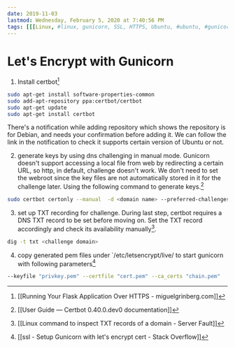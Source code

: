 ```yaml
---
date: 2019-11-03
lastmod: Wednesday, February 5, 2020 at 7:40:56 PM
tags: [[[Linux, #linux, gunicorn, SSL, HTTPS, Ubuntu, #ubuntu, #gunicorn, #ssl, #https]]]
---
```

# Let's Encrypt with Gunicorn

1. Install certbot[^8EA00D09337F]

```bash
sudo apt-get install software-properties-common
sudo add-apt-repository ppa:certbot/certbot
sudo apt-get update
sudo apt-get install certbot
```

There's a notification while adding repository which shows the repository is for Debian, and needs your confirmation before adding it. We can follow the link in the notification to check it supports certain version of Ubuntu or not.

2. generate keys by using dns challenging in manual mode. Gunicorn doesn't support accessing a local file from web by redirecting a certain URL, so http, in default, challenge doesn't work. We don't need to set the webroot since the key files are not automatically stored in it for the challenge later. Using the following command to generate keys.[^251203DD46CA]

```bash
sudo certbot certonly --manual  -d <domain name> --preferred-challenges dns
```


3. set up TXT recording for challenge. During last step, certbot requires a DNS TXT record to be set before moving on. Set the TXT record accordingly and check its availability manually[^EC719F813740].

```bash
dig -t txt <challenge domain>
```

4. copy generated pem files under `/etc/letsencrypt/live/<domain name> to start gunicorn with following parameters[^281CA2EBD72C]

```bash
--keyfile "privkey.pem" --certfile "cert.pem" --ca_certs "chain.pem"
```


[^251203DD46CA]: [[User Guide — Certbot 0.40.0.dev0 documentation]]

[^281CA2EBD72C]: [[ssl - Setup Gunicorn with let's encrypt cert - Stack Overflow]]

[^8EA00D09337F]: [[Running Your Flask Application Over HTTPS - miguelgrinberg.com]]

[^EC719F813740]: [[Linux command to inspect TXT records of a domain - Server Fault]]
